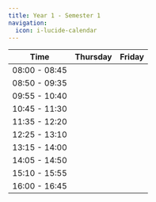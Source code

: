 ```yaml
---
title: Year 1 - Semester 1
navigation:
  icon: i-lucide-calendar
---
```


| Time          | Thursday | Friday   |
| ------------- | -------- | -------- |
| 08:00 - 08:45 |          |          |
| 08:50 - 09:35 |          |          |
| 09:55 - 10:40 |          |          |
| 10:45 - 11:30 |          |          |
| 11:35 - 12:20 |          |          |
| 12:25 - 13:10 |          |          |
| 13:15 - 14:00 |          |          |
| 14:05 - 14:50 |          |          |
| 15:10 - 15:55 |          |          |
| 16:00 - 16:45 |          |          |